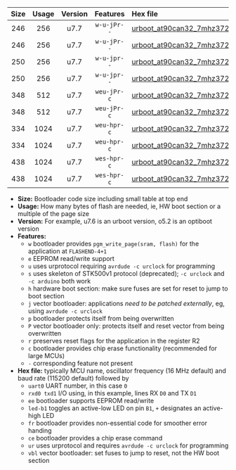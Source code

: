 |Size|Usage|Version|Features|Hex file|
|:-:|:-:|:-:|:-:|:--|
|246|256|u7.7|`w-u-jPr--`|[urboot_at90can32_7mhz3728_4800bps_uart0_rxe0_txe1_led+b5_ur_vbl.hex](https://raw.githubusercontent.com/stefanrueger/urboot.hex/main/cores/megacore/at90can32/fcpu_7mhz3728/4800_bps/urboot_at90can32_7mhz3728_4800bps_uart0_rxe0_txe1_led+b5_ur_vbl.hex)|
|246|256|u7.7|`w-u-jPr--`|[urboot_at90can32_7mhz3728_4800bps_uart1_rxd2_txd3_led+b5_ur_vbl.hex](https://raw.githubusercontent.com/stefanrueger/urboot.hex/main/cores/megacore/at90can32/fcpu_7mhz3728/4800_bps/urboot_at90can32_7mhz3728_4800bps_uart1_rxd2_txd3_led+b5_ur_vbl.hex)|
|250|256|u7.7|`w-u-jpr--`|[urboot_at90can32_7mhz3728_4800bps_uart0_rxe0_txe1_led+b5_fr_ur_vbl.hex](https://raw.githubusercontent.com/stefanrueger/urboot.hex/main/cores/megacore/at90can32/fcpu_7mhz3728/4800_bps/urboot_at90can32_7mhz3728_4800bps_uart0_rxe0_txe1_led+b5_fr_ur_vbl.hex)|
|250|256|u7.7|`w-u-jpr--`|[urboot_at90can32_7mhz3728_4800bps_uart1_rxd2_txd3_led+b5_fr_ur_vbl.hex](https://raw.githubusercontent.com/stefanrueger/urboot.hex/main/cores/megacore/at90can32/fcpu_7mhz3728/4800_bps/urboot_at90can32_7mhz3728_4800bps_uart1_rxd2_txd3_led+b5_fr_ur_vbl.hex)|
|348|512|u7.7|`weu-jPr-c`|[urboot_at90can32_7mhz3728_4800bps_uart0_rxe0_txe1_ee_led+b5_fr_ce_ur_vbl.hex](https://raw.githubusercontent.com/stefanrueger/urboot.hex/main/cores/megacore/at90can32/fcpu_7mhz3728/4800_bps/urboot_at90can32_7mhz3728_4800bps_uart0_rxe0_txe1_ee_led+b5_fr_ce_ur_vbl.hex)|
|348|512|u7.7|`weu-jPr-c`|[urboot_at90can32_7mhz3728_4800bps_uart1_rxd2_txd3_ee_led+b5_fr_ce_ur_vbl.hex](https://raw.githubusercontent.com/stefanrueger/urboot.hex/main/cores/megacore/at90can32/fcpu_7mhz3728/4800_bps/urboot_at90can32_7mhz3728_4800bps_uart1_rxd2_txd3_ee_led+b5_fr_ce_ur_vbl.hex)|
|334|1024|u7.7|`weu-hpr-c`|[urboot_at90can32_7mhz3728_4800bps_uart0_rxe0_txe1_ee_led+b5_fr_ce_ur.hex](https://raw.githubusercontent.com/stefanrueger/urboot.hex/main/cores/megacore/at90can32/fcpu_7mhz3728/4800_bps/urboot_at90can32_7mhz3728_4800bps_uart0_rxe0_txe1_ee_led+b5_fr_ce_ur.hex)|
|334|1024|u7.7|`weu-hpr-c`|[urboot_at90can32_7mhz3728_4800bps_uart1_rxd2_txd3_ee_led+b5_fr_ce_ur.hex](https://raw.githubusercontent.com/stefanrueger/urboot.hex/main/cores/megacore/at90can32/fcpu_7mhz3728/4800_bps/urboot_at90can32_7mhz3728_4800bps_uart1_rxd2_txd3_ee_led+b5_fr_ce_ur.hex)|
|438|1024|u7.7|`wes-hpr-c`|[urboot_at90can32_7mhz3728_4800bps_uart0_rxe0_txe1_ee_led+b5_fr_ce.hex](https://raw.githubusercontent.com/stefanrueger/urboot.hex/main/cores/megacore/at90can32/fcpu_7mhz3728/4800_bps/urboot_at90can32_7mhz3728_4800bps_uart0_rxe0_txe1_ee_led+b5_fr_ce.hex)|
|438|1024|u7.7|`wes-hpr-c`|[urboot_at90can32_7mhz3728_4800bps_uart1_rxd2_txd3_ee_led+b5_fr_ce.hex](https://raw.githubusercontent.com/stefanrueger/urboot.hex/main/cores/megacore/at90can32/fcpu_7mhz3728/4800_bps/urboot_at90can32_7mhz3728_4800bps_uart1_rxd2_txd3_ee_led+b5_fr_ce.hex)|

- **Size:** Bootloader code size including small table at top end
- **Usage:** How many bytes of flash are needed, ie, HW boot section or a multiple of the page size
- **Version:** For example, u7.6 is an urboot version, o5.2 is an optiboot version
- **Features:**
  + `w` bootloader provides `pgm_write_page(sram, flash)` for the application at `FLASHEND-4+1`
  + `e` EEPROM read/write support
  + `u` uses urprotocol requiring `avrdude -c urclock` for programming
  + `s` uses skeleton of STK500v1 protocol (deprecated); `-c urclock` and `-c arduino` both work
  + `h` hardware boot section: make sure fuses are set for reset to jump to boot section
  + `j` vector bootloader: applications *need to be patched externally*, eg, using `avrdude -c urclock`
  + `p` bootloader protects itself from being overwritten
  + `P` vector bootloader only: protects itself and reset vector from being overwritten
  + `r` preserves reset flags for the application in the register R2
  + `c` bootloader provides chip erase functionality (recommended for large MCUs)
  + `-` corresponding feature not present
- **Hex file:** typically MCU name, oscillator frequency (16 MHz default) and baud rate (115200 default) followed by
  + `uart0` UART number, in this case `0`
  + `rxd0 txd1` I/O using, in this example, lines RX `D0` and TX `D1`
  + `ee` bootloader supports EEPROM read/write
  + `led-b1` toggles an active-low LED on pin `B1`, `+` designates an active-high LED
  + `fr` bootloader provides non-essential code for smoother error handing
  + `ce` bootloader provides a chip erase command
  + `ur` uses urprotocol and requires `avrdude -c urclock` for programming
  + `vbl` vector bootloader: set fuses to jump to reset, not the HW boot section
